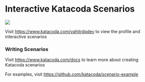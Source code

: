 # Interactive Katacoda Scenarios

[![](http://shields.katacoda.com/katacoda/vahitrdpdev/count.svg)](https://www.katacoda.com/vahitrdpdev "Get your profile on Katacoda.com")

Visit https://www.katacoda.com/vahitrdpdev to view the profile and interactive scenarios

### Writing Scenarios
Visit https://www.katacoda.com/docs to learn more about creating Katacoda scenarios

For examples, visit https://github.com/katacoda/scenario-example
